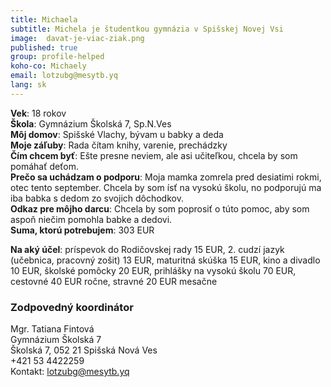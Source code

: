 ```yaml
---
title: Michaela
subtitle: Michela je študentkou gymnázia v Spišskej Novej Vsi
image:  davat-je-viac-ziak.png
published: true
group: profile-helped
koho-co: Michaely
email: lotzubg@mesytb.yq
lang: sk
---
```

**Vek**: 18 rokov  
**Škola**: Gymnázium Školská 7, Sp.N.Ves  
**Môj domov**: Spišské Vlachy, bývam u babky a deda  
**Moje záľuby**: Rada čítam knihy, varenie, prechádzky  
**Čím chcem byť**: Ešte presne neviem, ale asi učiteľkou, chcela by som pomáhať deťom.  
**Prečo sa uchádzam o podporu**: Moja mamka zomrela pred desiatimi rokmi, otec tento september. Chcela by som ísť na vysokú školu, no podporujú ma iba babka s dedom zo svojich dôchodkov.  
**Odkaz pre môjho darcu**: Chcela by som poprosiť o túto pomoc, aby som aspoň niečim pomohla babke a dedovi.  
**Suma, ktorú potrebujem**: 303 EUR  

**Na aký účel**: príspevok do Rodičovskej rady 15 EUR, 2. cudzí jazyk (učebnica, pracovný zošit) 13 EUR, maturitná skúška 15 EUR, kino a divadlo 10 EUR, školské pomôcky 20 EUR, prihlášky na vysokú školu 70 EUR, cestovné 40 EUR ročne, stravné 20 EUR mesačne  

### Zodpovedný koordinátor

Mgr. Tatiana Fintová  
Gymnázium Školská 7  
Školská 7, 052 21 Spišská Nová Ves  
+421 53 4422259  
Kontakt: <lotzubg@mesytb.yq>
